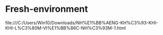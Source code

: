 # Fresh-environment
file:///C:/Users/Win10/Downloads/NH%E1%BB%AENG-KH%C3%93-KHI-KHI-L%C3%80M-VI%E1%BB%86C-NH%C3%93M-_1_.html
